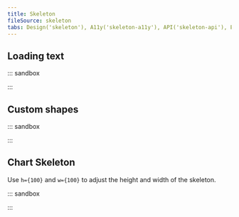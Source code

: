 ```yaml
---
title: Skeleton
fileSource: skeleton
tabs: Design('skeleton'), A11y('skeleton-a11y'), API('skeleton-api'), Example('skeleton-code'), Changelog('skeleton-changelog')
---
```


## Loading text

::: sandbox

<script lang="tsx">
  export Demo from 'stories/components/skeleton/docs/examples/text_initial_loading.tsx';
</script>

:::

## Custom shapes

::: sandbox

<script lang="tsx">
  export Demo from 'stories/components/skeleton/docs/examples/usage_with_other_elements.tsx';
</script>

:::

## Chart Skeleton

Use `h={100}` and `w={100}` to adjust the height and width of the skeleton.

::: sandbox

<script lang="tsx">
  export Demo from 'stories/components/skeleton/docs/examples/skeleton_examples_for_charts.tsx';
</script>

:::
